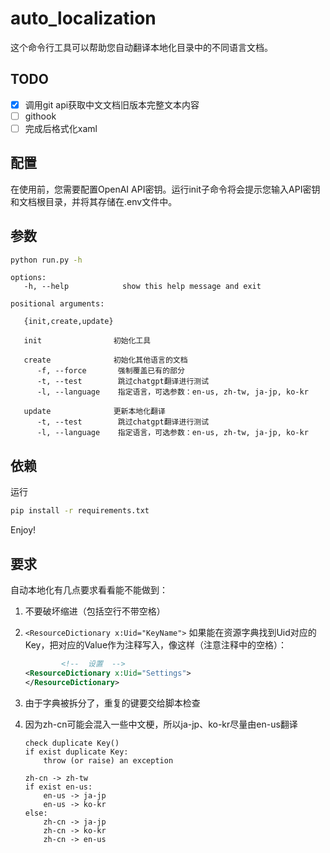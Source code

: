 # auto_localization

这个命令行工具可以帮助您自动翻译本地化目录中的不同语言文档。

## TODO

- [x] 调用git api获取中文文档旧版本完整文本内容
- [ ] githook
- [ ] 完成后格式化xaml

## 配置

在使用前，您需要配置OpenAI API密钥。运行init子命令将会提示您输入API密钥和文档根目录，并将其存储在.env文件中。

## 参数

```bash
python run.py -h
```

```
options:
   -h, --help            show this help message and exit

positional arguments:
   
   {init,create,update}
   
   init                初始化工具
    
   create              初始化其他语言的文档
      -f, --force       强制覆盖已有的部分
      -t, --test        跳过chatgpt翻译进行测试
      -l, --language    指定语言，可选参数：en-us, zh-tw, ja-jp, ko-kr
      
   update              更新本地化翻译
      -t, --test        跳过chatgpt翻译进行测试
      -l, --language    指定语言，可选参数：en-us, zh-tw, ja-jp, ko-kr

```

## 依赖

运行

```bash
pip install -r requirements.txt
```

Enjoy!

## 要求

自动本地化有几点要求看看能不能做到：

1. 不要破坏缩进（包括空行不带空格）
2. `<ResourceDictionary x:Uid="KeyName">` 如果能在资源字典找到Uid对应的Key，把对应的Value作为注释写入，像这样（注意注释中的空格）：
    ```xml
            <!--  设置  -->
    <ResourceDictionary x:Uid="Settings">
    </ResourceDictionary>
    ```
3. 由于字典被拆分了，重复的键要交给脚本检查
4. 因为zh-cn可能会混入一些中文梗，所以ja-jp、ko-kr尽量由en-us翻译

    ```code
    check duplicate Key()
    if exist duplicate Key:
        throw (or raise) an exception
    
    zh-cn -> zh-tw
    if exist en-us:
        en-us -> ja-jp
        en-us -> ko-kr
    else:
        zh-cn -> ja-jp
        zh-cn -> ko-kr
        zh-cn -> en-us
    ```
